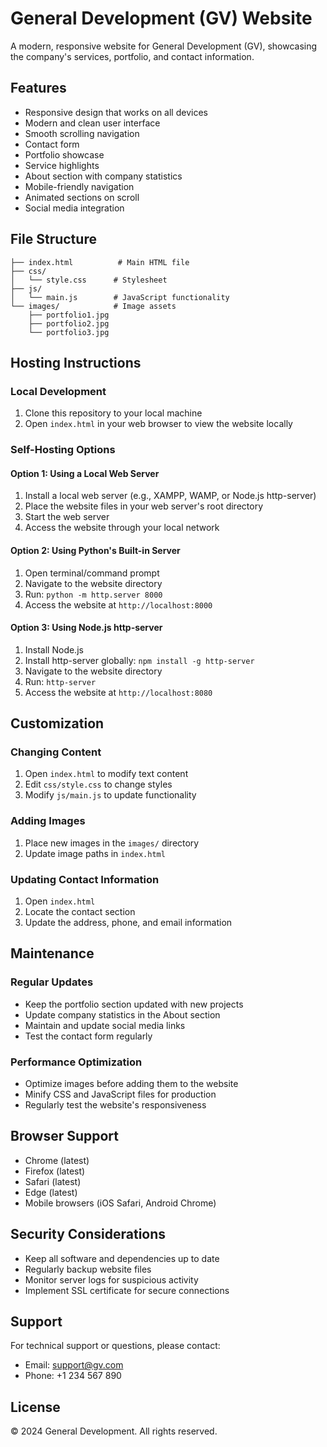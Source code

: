# General Development (GV) Website

A modern, responsive website for General Development (GV), showcasing the company's services, portfolio, and contact information.

## Features

- Responsive design that works on all devices
- Modern and clean user interface
- Smooth scrolling navigation
- Contact form
- Portfolio showcase
- Service highlights
- About section with company statistics
- Mobile-friendly navigation
- Animated sections on scroll
- Social media integration

## File Structure

```
├── index.html          # Main HTML file
├── css/
│   └── style.css      # Stylesheet
├── js/
│   └── main.js        # JavaScript functionality
└── images/            # Image assets
    ├── portfolio1.jpg
    ├── portfolio2.jpg
    └── portfolio3.jpg
```

## Hosting Instructions

### Local Development
1. Clone this repository to your local machine
2. Open `index.html` in your web browser to view the website locally

### Self-Hosting Options

#### Option 1: Using a Local Web Server
1. Install a local web server (e.g., XAMPP, WAMP, or Node.js http-server)
2. Place the website files in your web server's root directory
3. Start the web server
4. Access the website through your local network

#### Option 2: Using Python's Built-in Server
1. Open terminal/command prompt
2. Navigate to the website directory
3. Run: `python -m http.server 8000`
4. Access the website at `http://localhost:8000`

#### Option 3: Using Node.js http-server
1. Install Node.js
2. Install http-server globally: `npm install -g http-server`
3. Navigate to the website directory
4. Run: `http-server`
5. Access the website at `http://localhost:8080`

## Customization

### Changing Content
1. Open `index.html` to modify text content
2. Edit `css/style.css` to change styles
3. Modify `js/main.js` to update functionality

### Adding Images
1. Place new images in the `images/` directory
2. Update image paths in `index.html`

### Updating Contact Information
1. Open `index.html`
2. Locate the contact section
3. Update the address, phone, and email information

## Maintenance

### Regular Updates
- Keep the portfolio section updated with new projects
- Update company statistics in the About section
- Maintain and update social media links
- Test the contact form regularly

### Performance Optimization
- Optimize images before adding them to the website
- Minify CSS and JavaScript files for production
- Regularly test the website's responsiveness

## Browser Support
- Chrome (latest)
- Firefox (latest)
- Safari (latest)
- Edge (latest)
- Mobile browsers (iOS Safari, Android Chrome)

## Security Considerations
- Keep all software and dependencies up to date
- Regularly backup website files
- Monitor server logs for suspicious activity
- Implement SSL certificate for secure connections

## Support
For technical support or questions, please contact:
- Email: support@gv.com
- Phone: +1 234 567 890

## License
© 2024 General Development. All rights reserved. 